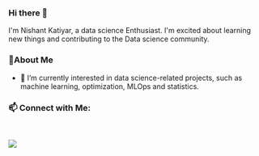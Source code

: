 ### Hi there 👋

I'm Nishant Katiyar, a data science Enthusiast. I'm excited about learning new things and contributing to the Data science community.
### :rocket:About Me

- 🔭 I’m currently interested in data science-related projects, such as machine learning, optimization, MLOps and statistics.


###  :mailbox: Connect with Me:
<br />

<p align="center">

<a href="https://www.linkedin.com/in/nishantkatiyar"><img src="[[https://media.licdn.com/dms/image/D4D03AQHHvj--9P00Tw/profile-displayphoto-shrink_200_200/0/1688348881794?e=1695859200&v=beta&t=dou-AC4PCTM__rYi0WuvdclQJeHoWI1b7OkxVNURJR4](https://www.bing.com/ck/a?!&&p=537d0edd4dc133774a587fff5f087ae20ba1eb4204e88e61768de3a53c196964JmltdHM9MTczNDkxMjAwMA&ptn=3&ver=2&hsh=4&fclid=3c5f7ad2-e3dd-6f0f-1ecc-6e7ae2db6e91&u=a1L2ltYWdlcy9zZWFyY2g_cT1saW5rZWRpbiUyMGxvZ28mRk9STT1JUUZSQkEmaWQ9ODEwRjFENUM3MjI1NkFCREJGQzc2MENDQjhBREIwNTdBMDgzODYxOQ&ntb=1)](https://www.linkedin.com/)"/></a>

<!--

Here are some ideas to get you started:

- 🔭 I’m currently working on my firs
- 🌱 I’m currently learning ...
- 👯 I’m looking to collaborate on ...
- 🤔 I’m looking for help with ...
- 💬 Ask me about ...
- 📫 How to reach me: ...
- 😄 Pronouns: ...
- ⚡ Fun fact: ...
-->

